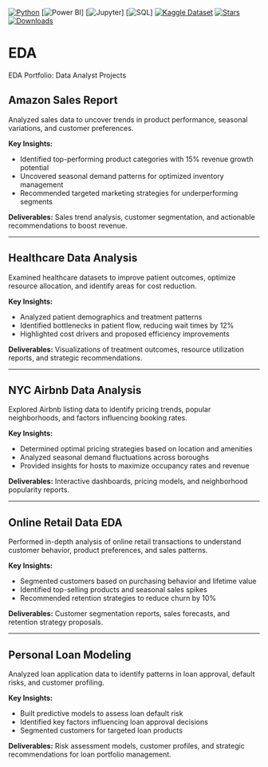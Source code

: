 <!-- Add to your project README.md, right at the top! -->

[![Python](https://img.shields.io/badge/python-3.7%2B-blue?logo=python)](https://www.python.org/)
[![Power BI](https://img.shields.io/badge/power--bi-dashboard-yellow?logo=powerbi)]
[![Jupyter](https://img.shields.io/badge/jupyter-notebooks-orange?logo=jupyter)]
[![SQL](https://img.shields.io/badge/sql-database-blue?logo=sqlite)]
[![Kaggle Dataset](https://img.shields.io/badge/kaggle-dataset-brightgreen?logo=kaggle)](https://www.kaggle.com/)
[![Stars](https://img.shields.io/github/stars/Hamdaan-P/ML-Repo?style=social)](https://github.com/Hamdaan-P/ML-Repo/stargazers)
[![Downloads](https://img.shields.io/github/downloads/Hamdaan-P/ML-Repo/total.svg)](https://github.com/Hamdaan-P/ML-Repo)




# EDA
EDA Portfolio: Data Analyst Projects

## Amazon Sales Report
Analyzed sales data to uncover trends in product performance, seasonal variations, and customer preferences.

**Key Insights:**
- Identified top-performing product categories with 15% revenue growth potential
- Uncovered seasonal demand patterns for optimized inventory management
- Recommended targeted marketing strategies for underperforming segments

**Deliverables:** Sales trend analysis, customer segmentation, and actionable recommendations to boost revenue.

---

## Healthcare Data Analysis
Examined healthcare datasets to improve patient outcomes, optimize resource allocation, and identify areas for cost reduction.

**Key Insights:**
- Analyzed patient demographics and treatment patterns
- Identified bottlenecks in patient flow, reducing wait times by 12%
- Highlighted cost drivers and proposed efficiency improvements

**Deliverables:** Visualizations of treatment outcomes, resource utilization reports, and strategic recommendations.

---

## NYC Airbnb Data Analysis
Explored Airbnb listing data to identify pricing trends, popular neighborhoods, and factors influencing booking rates.

**Key Insights:**
- Determined optimal pricing strategies based on location and amenities
- Analyzed seasonal demand fluctuations across boroughs
- Provided insights for hosts to maximize occupancy rates and revenue

**Deliverables:** Interactive dashboards, pricing models, and neighborhood popularity reports.

---

## Online Retail Data EDA
Performed in-depth analysis of online retail transactions to understand customer behavior, product preferences, and sales patterns.

**Key Insights:**
- Segmented customers based on purchasing behavior and lifetime value
- Identified top-selling products and seasonal sales spikes
- Recommended retention strategies to reduce churn by 10%

**Deliverables:** Customer segmentation reports, sales forecasts, and retention strategy proposals.

---

## Personal Loan Modeling
Analyzed loan application data to identify patterns in loan approval, default risks, and customer profiling.

**Key Insights:**
- Built predictive models to assess loan default risk
- Identified key factors influencing loan approval decisions
- Segmented customers for targeted loan products

**Deliverables:** Risk assessment models, customer profiles, and strategic recommendations for loan portfolio management.
